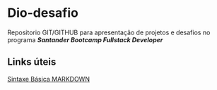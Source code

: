 # Dio-desafio

Repositorio GIT/GITHUB para apresentação de projetos e desafios no programa ***Santander Bootcamp Fullstack Developer***   

##  Links úteis

[Sintaxe Básica MARKDOWN](https://www.markdownguide.org/basic-syntax/)

